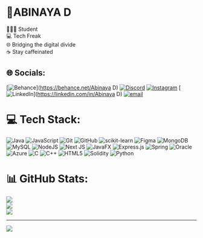 
# 💫ABINAYA D
 👩🏽‍💻 Student<br> 💻 Tech Freak<br> 🌐 Bridging the digital divide<br> ☕ Stay caffeinated


## 🌐 Socials:
[![Behance](https://img.shields.io/badge/Behance-1769ff?logo=behance&logoColor=white)](https://behance.net/Abinaya D) [![Discord](https://img.shields.io/badge/Discord-%237289DA.svg?logo=discord&logoColor=white)](https://discord.gg/https://discord.gg/HtTvbSye) [![Instagram](https://img.shields.io/badge/Instagram-%23E4405F.svg?logo=Instagram&logoColor=white)](https://instagram.com/abinaya.abi__) [![LinkedIn](https://img.shields.io/badge/LinkedIn-%230077B5.svg?logo=linkedin&logoColor=white)](https://linkedin.com/in/Abinaya D) [![email](https://img.shields.io/badge/Email-D14836?logo=gmail&logoColor=white)](mailto:abinayad2204@gmail.com) 

# 💻 Tech Stack:
![Java](https://img.shields.io/badge/java-%23ED8B00.svg?style=for-the-badge&logo=openjdk&logoColor=white) ![JavaScript](https://img.shields.io/badge/javascript-%23323330.svg?style=for-the-badge&logo=javascript&logoColor=%23F7DF1E) ![Git](https://img.shields.io/badge/git-%23F05033.svg?style=for-the-badge&logo=git&logoColor=white) ![GitHub](https://img.shields.io/badge/github-%23121011.svg?style=for-the-badge&logo=github&logoColor=white) ![scikit-learn](https://img.shields.io/badge/scikit--learn-%23F7931E.svg?style=for-the-badge&logo=scikit-learn&logoColor=white) ![Figma](https://img.shields.io/badge/figma-%23F24E1E.svg?style=for-the-badge&logo=figma&logoColor=white) ![MongoDB](https://img.shields.io/badge/MongoDB-%234ea94b.svg?style=for-the-badge&logo=mongodb&logoColor=white) ![MySQL](https://img.shields.io/badge/mysql-4479A1.svg?style=for-the-badge&logo=mysql&logoColor=white) ![NodeJS](https://img.shields.io/badge/node.js-6DA55F?style=for-the-badge&logo=node.js&logoColor=white) ![Next JS](https://img.shields.io/badge/Next-black?style=for-the-badge&logo=next.js&logoColor=white) ![JavaFX](https://img.shields.io/badge/javafx-%23FF0000.svg?style=for-the-badge&logo=javafx&logoColor=white) ![Express.js](https://img.shields.io/badge/express.js-%23404d59.svg?style=for-the-badge&logo=express&logoColor=%2361DAFB) ![Spring](https://img.shields.io/badge/spring-%236DB33F.svg?style=for-the-badge&logo=spring&logoColor=white) ![Oracle](https://img.shields.io/badge/Oracle-F80000?style=for-the-badge&logo=oracle&logoColor=white) ![Azure](https://img.shields.io/badge/azure-%230072C6.svg?style=for-the-badge&logo=microsoftazure&logoColor=white) ![C](https://img.shields.io/badge/c-%2300599C.svg?style=for-the-badge&logo=c&logoColor=white) ![C++](https://img.shields.io/badge/c++-%2300599C.svg?style=for-the-badge&logo=c%2B%2B&logoColor=white) ![HTML5](https://img.shields.io/badge/html5-%23E34F26.svg?style=for-the-badge&logo=html5&logoColor=white) ![Solidity](https://img.shields.io/badge/Solidity-%23363636.svg?style=for-the-badge&logo=solidity&logoColor=white) ![Python](https://img.shields.io/badge/python-3670A0?style=for-the-badge&logo=python&logoColor=ffdd54)
# 📊 GitHub Stats:
![](https://github-readme-stats.vercel.app/api?username=abinaya-abi2204&theme=dark&hide_border=false&include_all_commits=true&count_private=true)<br/>
![](https://nirzak-streak-stats.vercel.app/?user=abinaya-abi2204&theme=dark&hide_border=false)<br/>
![](https://github-readme-stats.vercel.app/api/top-langs/?username=abinaya-abi2204&theme=dark&hide_border=false&include_all_commits=true&count_private=true&layout=compact)


---
[![](https://visitcount.itsvg.in/api?id=abinaya-abi2204&icon=0&color=0)](https://visitcount.itsvg.in)

<!-- Proudly created with GPRM ( https://gprm.itsvg.in ) -->
